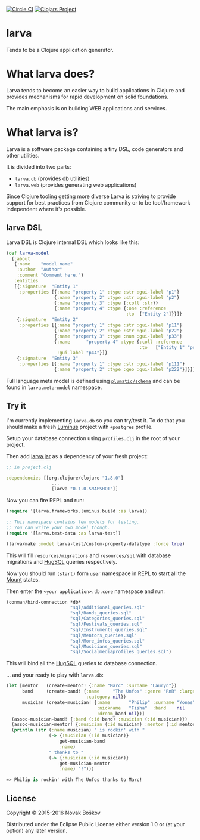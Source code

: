 [![Circle CI](https://circleci.com/gh/novakboskov/larva.svg?style=svg)](https://circleci.com/gh/novakboskov/larva)
[![Clojars Project](https://img.shields.io/clojars/v/larva.svg)](https://clojars.org/larva)

# larva

Tends to be a Clojure application generator.

# What larva does?

Larva tends to become an easier way to build applications in Clojure and
provides mechanisms for rapid development on solid foundations.

The main emphasis is on building WEB applications and services.

# What larva is?

Larva is a software package containing a tiny DSL, code generators and other
utilities.

It is divided into two parts:

* ```larva.db``` (provides db utilities)
* ```larva.web``` (provides generating web applications)

Since Clojure tooling getting more diverse Larva is striving to provide support
for best practices from Clojure community or to be tool/framework independent
where it's possible.

## larva DSL

Larva DSL is Clojure internal DSL which looks like this:

``` clojure
(def larva-model
  {:about
   {:name    "model name"
    :author  "Author"
    :comment "Comment here."}
   :entities
   [{:signature  "Entity 1"
     :properties [{:name "property 1" :type :str :gui-label "p1"}
                  {:name "property 2" :type :str :gui-label "p2"}
                  {:name "property 3" :type {:coll :str}}
                  {:name "property 4" :type {:one :reference
                                             :to  ["Entity 2"]}}]}
    {:signature  "Entity 2"
     :properties [{:name "property 1" :type :str :gui-label "p11"}
                  {:name "property 2" :type :str :gui-label "p22"}
                  {:name "property 3" :type :num :gui-label "p33"}
                  {:name      "property 4" :type {:coll :reference
                                                  :to   ["Entity 1" "property 4"]}
                   :gui-label "p44"}]}
    {:signature  "Entity 3"
     :properties [{:name "property 1" :type :str :gui-label "p111"}
                  {:name "property 2" :type :geo :gui-label "p222"}]}]})
```

Full language meta model is defined using [```plumatic/schema```](https://github.com/plumatic/schema)
and can be found in ```larva.meta-model``` namespace.

## Try it

I'm currently implementing ```larva.db``` so you can try/test it.
To do that you should make a fresh [Luminus](http://www.luminusweb.net/docs#creating_a_new_application) project with ```+postgres``` profile.

Setup your database connection using ```profiles.clj``` in the root of your
project.

Then add [larva jar](https://clojars.org/larva) as a dependency of your fresh
project:

``` clojure
;; in project.clj

:dependencies [[org.clojure/clojure "1.8.0"]
                 ...
                 [larva "0.1.0-SNAPSHOT"]]
```

Now you can fire REPL and run:

``` clojure
(require '[larva.frameworks.luminus.build :as larva])

;; This namespace contains few models for testing.
;; You can write your own model though.
(require '[larva.test-data :as larva-test])

(larva/make :model larva-test/custom-property-datatype :force true)
```
This will fill ```resources/migrations``` and ```resources/sql``` with database
migrations and [HugSQL](http://www.hugsql.org/) queries respectively.

Now you should run ```(start)``` form ```user``` namespace in REPL to start all
the [Mount](https://github.com/tolitius/mount) states.

Then enter the ```<your application>.db.core``` namespace and run:

``` clojure
(conman/bind-connection *db*
                        "sql/additional_queries.sql"
                        "sql/Bands_queries.sql"
                        "sql/Categories_queries.sql"
                        "sql/Festivals_queries.sql"
                        "sql/Instruments_queries.sql"
                        "sql/Mentors_queries.sql"
                        "sql/More_infos_queries.sql"
                        "sql/Musicians_queries.sql"
                        "sql/Socialmediaprofiles_queries.sql")
```

This will bind all the [HugSQL](http://www.hugsql.org/) queries to database
connection.

... and your ready to play with ```larva.db```:

``` clojure
(let [mentor   (create-mentor! {:name "Marc" :surname "Lauryn"})
      band     (create-band! {:name     "The Unfos" :genre "RnR" :largeness 5
                              :category nil})
      musician (create-musician! {:name       "Philip" :surname "Yonas"
                                  :nickname   "Fisha"  :band    nil
                                  :dream_band nil})]
  (assoc-musician-band! {:band (:id band) :musician (:id musician)})
  (assoc-musician-mentor! {:musician (:id musician) :mentor (:id mentor)})
  (println (str (:name musician) " is rockin' with "
                (-> {:musician (:id musician)}
                    get-musician-band
                    :name)
                " thanks to "
                (-> {:musician (:id musician)}
                    get-musician-mentor
                    :name) "!")))

=> Philip is rockin' with The Unfos thanks to Marc!
```

## License

Copyright © 2015-2016 Novak Boškov

Distributed under the Eclipse Public License either version 1.0 or (at
your option) any later version.
